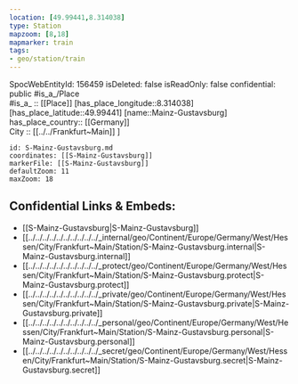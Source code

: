 ```yaml
---
location: [49.99441,8.314038] 
type: Station 
mapzoom: [8,18] 
mapmarker: train 
tags:
- geo/station/train
---
```

SpocWebEntityId: 156459
isDeleted: false
isReadOnly: false
confidential: public
#is_a_/Place  
#is_a_ :: [[Place]] 
[has_place_longitude::8.314038] 
[has_place_latitude::49.99441] 
[name::Mainz-Gustavsburg] 
has_place_country:: [[Germany]]  
City :: [[../../Frankfurt~Main]] ] 


```leaflet
id: S-Mainz-Gustavsburg.md
coordinates: [[S-Mainz-Gustavsburg]] 
markerFile: [[S-Mainz-Gustavsburg]] 
defaultZoom: 11 
maxZoom: 18
```


## Confidential Links & Embeds: 
- [[S-Mainz-Gustavsburg|S-Mainz-Gustavsburg]] 
- [[../../../../../../../../../../_internal/geo/Continent/Europe/Germany/West/Hessen/City/Frankfurt~Main/Station/S-Mainz-Gustavsburg.internal|S-Mainz-Gustavsburg.internal]] 
- [[../../../../../../../../../../_protect/geo/Continent/Europe/Germany/West/Hessen/City/Frankfurt~Main/Station/S-Mainz-Gustavsburg.protect|S-Mainz-Gustavsburg.protect]] 
- [[../../../../../../../../../../_private/geo/Continent/Europe/Germany/West/Hessen/City/Frankfurt~Main/Station/S-Mainz-Gustavsburg.private|S-Mainz-Gustavsburg.private]] 
- [[../../../../../../../../../../_personal/geo/Continent/Europe/Germany/West/Hessen/City/Frankfurt~Main/Station/S-Mainz-Gustavsburg.personal|S-Mainz-Gustavsburg.personal]] 
- [[../../../../../../../../../../_secret/geo/Continent/Europe/Germany/West/Hessen/City/Frankfurt~Main/Station/S-Mainz-Gustavsburg.secret|S-Mainz-Gustavsburg.secret]] 

